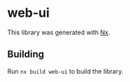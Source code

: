 # web-ui

This library was generated with [Nx](https://nx.dev).

## Building

Run `nx build web-ui` to build the library.

